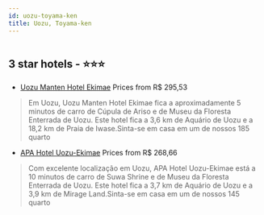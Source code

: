 ```yaml
---
id: uozu-toyama-ken
title: Uozu, Toyama-ken
---
```


<center><img src="https://i.travelapi.com/hotels/10000000/9330000/9328900/9328852/3dc31170_z.jpg" alt="" /></center>


##  3 star hotels - ⭐️⭐️⭐️

-    [Uozu Manten Hotel Ekimae](https://us.hurb.com/hotels/uozu/uozu-manten-hotel-ekimae-HT-9EBL?cmp=18055) Prices from R$ 295,53
   > Em Uozu, Uozu Manten Hotel Ekimae fica a aproximadamente 5 minutos de carro de Cúpula de Ariso e de Museu da Floresta Enterrada de Uozu.  Este hotel fica a 3,6 km de Aquário de Uozu e a 18,2 km de Praia de Iwase.Sinta-se em casa em um de nossos 185 quarto
-    [APA Hotel Uozu-Ekimae](https://us.hurb.com/hotels/uozu/apa-hotel-uozu-ekimae-HT-LPJ0?cmp=18055) Prices from R$ 268,66
   > Com excelente localização em Uozu, APA Hotel Uozu-Ekimae está a 10 minutos de carro de Suwa Shrine e de Museu da Floresta Enterrada de Uozu.  Este hotel fica a 3,7 km de Aquário de Uozu e a 3,9 km de Mirage Land.Sinta-se em casa em um de nossos 145 quarto
